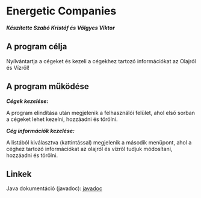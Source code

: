 # Energetic Companies
***Készítette Szabó Kristóf és Völgyes Viktor***

## A program célja
Nyílvántartja a cégeket és kezeli a cégekhez tartozó információkat az Olajról és Vízről!

## A program működése

***Cégek kezelése:***

A program elindítása után megjelenik a felhasználói felület,
ahol első sorban a cégeket lehet kezelni, hozzáadni és törölni.

***Cég információk kezelése:***

A listából kiválasztva (kattintással) megjelenik a második menüpont,
ahol a céghez tartozó információkat az olajról és vízről tudjuk módosítani,
hozzáadni és törölni.

## Linkek

Java dokumentáció (javadoc): [javadoc](javadoc/index.html)
